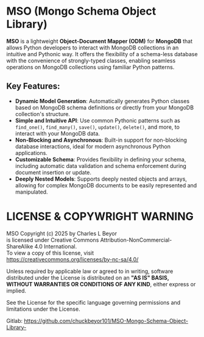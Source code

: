 # MSO (Mongo Schema Object Library)

**MSO** is a lightweight **Object-Document Mapper (ODM)** for **MongoDB** that allows Python developers to interact with MongoDB collections in an intuitive and Pythonic way. It offers the flexibility of a schema-less database with the convenience of strongly-typed classes, enabling seamless operations on MongoDB collections using familiar Python patterns.

## Key Features:

- **Dynamic Model Generation**: Automatically generates Python classes based on MongoDB schema definitions or directly from your MongoDB collection's structure.
- **Simple and Intuitive API**: Use common Pythonic patterns such as `find_one()`, `find_many()`, `save()`, `update()`, `delete()`, and more, to interact with your MongoDB data.
- **Non-Blocking and Asynchronous**: Built-in support for non-blocking database interactions, ideal for modern asynchronous Python applications.
- **Customizable Schema**: Provides flexibility in defining your schema, including automatic data validation and schema enforcement during document insertion or update.
- **Deeply Nested Models**: Supports deeply nested objects and arrays, allowing for complex MongoDB documents to be easily represented and manipulated.


# LICENSE & COPYWRIGHT WARNING
MSO Copyright (c) 2025 by Charles L Beyor                                                                           
is licensed under Creative Commons Attribution-NonCommercial-ShareAlike 4.0 International.                          
To view a copy of this license, visit https://creativecommons.org/licenses/by-nc-sa/4.0/                            
                                                                                                                     
Unless required by applicable law or agreed to in writing, software                                                 
distributed under the License is distributed on an **"AS IS" BASIS,                                                   
WITHOUT WARRANTIES OR CONDITIONS OF ANY KIND**, either express or implied.

See the License for the specific language governing permissions and limitations under the License.                                                                           
                                                                                                              
Gitlab: https://github.com/chuckbeyor101/MSO-Mongo-Schema-Object-Library-       

# 